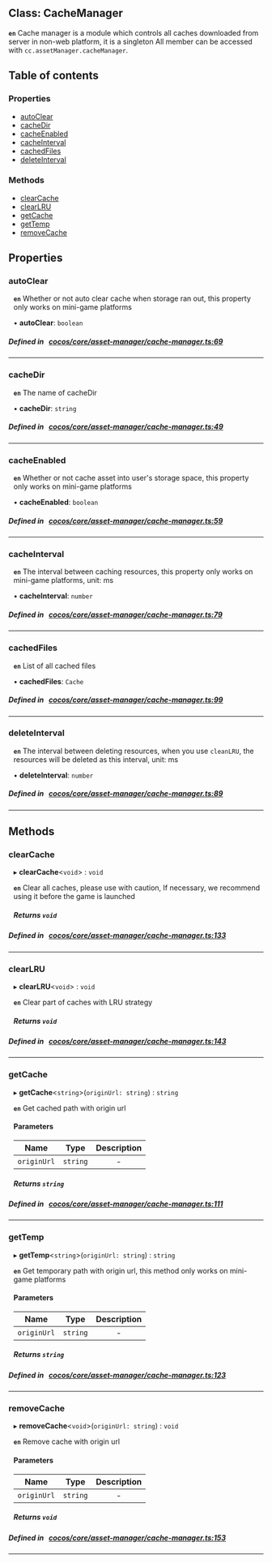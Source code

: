 
## Class: CacheManager







**`en`** 
Cache manager is a module which controls all caches downloaded from server in non-web platform, it is a singleton
All member can be accessed with `cc.assetManager.cacheManager`.



<div class="table-of-content">
<h2>Table of contents</h2>


### Properties

- [ autoClear](#autoClear)
- [ cacheDir](#cacheDir)
- [ cacheEnabled](#cacheEnabled)
- [ cacheInterval](#cacheInterval)
- [ cachedFiles](#cachedFiles)
- [ deleteInterval](#deleteInterval)

### Methods

- [ clearCache](#clearCache)
- [ clearLRU](#clearLRU)
- [ getCache](#getCache)
- [ getTemp](#getTemp)
- [ removeCache](#removeCache)
</div>

## Properties


### autoClear
<div style="margin-left: 10px;">




**`en`** 
Whether or not auto clear cache when storage ran out, this property only works on mini-game platforms





•  **autoClear**:
`boolean` 
</div>

##### Defined in &nbsp;   [cocos/core/asset-manager/cache-manager.ts:69](https://github.com/cocos-creator/engine/blob/c7bf6b8a9/cocos/core/asset-manager/cache-manager.ts#L69)&nbsp;


___


### cacheDir
<div style="margin-left: 10px;">




**`en`** 
The name of cacheDir





•  **cacheDir**:
`string` 
</div>

##### Defined in &nbsp;   [cocos/core/asset-manager/cache-manager.ts:49](https://github.com/cocos-creator/engine/blob/c7bf6b8a9/cocos/core/asset-manager/cache-manager.ts#L49)&nbsp;


___


### cacheEnabled
<div style="margin-left: 10px;">




**`en`** 
Whether or not cache asset into user's storage space, this property only works on mini-game platforms





•  **cacheEnabled**:
`boolean` 
</div>

##### Defined in &nbsp;   [cocos/core/asset-manager/cache-manager.ts:59](https://github.com/cocos-creator/engine/blob/c7bf6b8a9/cocos/core/asset-manager/cache-manager.ts#L59)&nbsp;


___


### cacheInterval
<div style="margin-left: 10px;">




**`en`** 
The interval between caching resources, this property only works on mini-game platforms, unit: ms





•  **cacheInterval**:
`number` 
</div>

##### Defined in &nbsp;   [cocos/core/asset-manager/cache-manager.ts:79](https://github.com/cocos-creator/engine/blob/c7bf6b8a9/cocos/core/asset-manager/cache-manager.ts#L79)&nbsp;


___


### cachedFiles
<div style="margin-left: 10px;">




**`en`** 
List of all cached files





•  **cachedFiles**:
`Cache` 
</div>

##### Defined in &nbsp;   [cocos/core/asset-manager/cache-manager.ts:99](https://github.com/cocos-creator/engine/blob/c7bf6b8a9/cocos/core/asset-manager/cache-manager.ts#L99)&nbsp;


___


### deleteInterval
<div style="margin-left: 10px;">




**`en`** 
The interval between deleting resources, when you use `cleanLRU`, the resources will be deleted as this interval, unit: ms





•  **deleteInterval**:
`number` 
</div>

##### Defined in &nbsp;   [cocos/core/asset-manager/cache-manager.ts:89](https://github.com/cocos-creator/engine/blob/c7bf6b8a9/cocos/core/asset-manager/cache-manager.ts#L89)&nbsp;


___

<!---->
## Methods

### clearCache
<div style="margin-left: 10px;">

▸   **clearCache**<`void`\> : `void`




**`en`** 
Clear all caches, please use with caution, If necessary, we recommend using it before the game is launched





<!---->
<!--    #### Returns `void` -->
<!---->


##### Returns `void`




</div>

##### Defined in &nbsp;   [cocos/core/asset-manager/cache-manager.ts:133](https://github.com/cocos-creator/engine/blob/c7bf6b8a9/cocos/core/asset-manager/cache-manager.ts#L133)&nbsp;
___
### clearLRU
<div style="margin-left: 10px;">

▸   **clearLRU**<`void`\> : `void`




**`en`** 
Clear part of caches with LRU strategy





<!---->
<!--    #### Returns `void` -->
<!---->


##### Returns `void`




</div>

##### Defined in &nbsp;   [cocos/core/asset-manager/cache-manager.ts:143](https://github.com/cocos-creator/engine/blob/c7bf6b8a9/cocos/core/asset-manager/cache-manager.ts#L143)&nbsp;
___
### getCache
<div style="margin-left: 10px;">

▸   **getCache**<`string`\>(`originUrl: string`) : `string`




**`en`** 
Get cached path with origin url





<!---->
<!--    #### Returns `string` The cached path
-->
<!---->

#### Parameters

| Name | Type | Description |
| :------: | :------: | :------: |
| `originUrl` | `string` | - |



##### Returns `string`




</div>

##### Defined in &nbsp;   [cocos/core/asset-manager/cache-manager.ts:111](https://github.com/cocos-creator/engine/blob/c7bf6b8a9/cocos/core/asset-manager/cache-manager.ts#L111)&nbsp;
___
### getTemp
<div style="margin-left: 10px;">

▸   **getTemp**<`string`\>(`originUrl: string`) : `string`




**`en`** 
Get temporary path with origin url, this method only works on mini-game platforms





<!---->
<!--    #### Returns `string` The temp path
-->
<!---->

#### Parameters

| Name | Type | Description |
| :------: | :------: | :------: |
| `originUrl` | `string` | - |



##### Returns `string`




</div>

##### Defined in &nbsp;   [cocos/core/asset-manager/cache-manager.ts:123](https://github.com/cocos-creator/engine/blob/c7bf6b8a9/cocos/core/asset-manager/cache-manager.ts#L123)&nbsp;
___
### removeCache
<div style="margin-left: 10px;">

▸   **removeCache**<`void`\>(`originUrl: string`) : `void`




**`en`** 
Remove cache with origin url





<!---->
<!--    #### Returns `void` -->
<!---->

#### Parameters

| Name | Type | Description |
| :------: | :------: | :------: |
| `originUrl` | `string` | - |



##### Returns `void`




</div>

##### Defined in &nbsp;   [cocos/core/asset-manager/cache-manager.ts:153](https://github.com/cocos-creator/engine/blob/c7bf6b8a9/cocos/core/asset-manager/cache-manager.ts#L153)&nbsp;
___
<!---->




